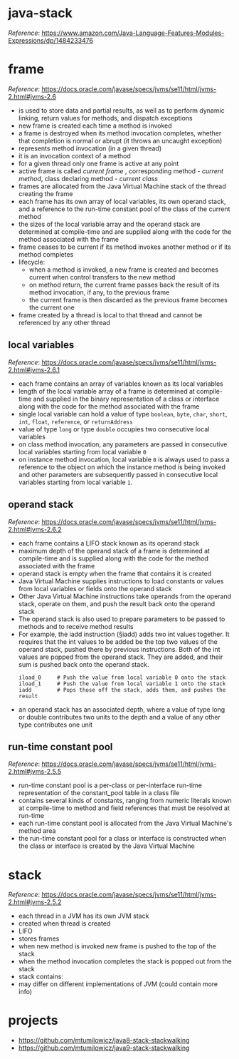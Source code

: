 # java-stack

_Reference_: https://www.amazon.com/Java-Language-Features-Modules-Expressions/dp/1484233476

# frame
_Reference_: https://docs.oracle.com/javase/specs/jvms/se11/html/jvms-2.html#jvms-2.6

* is used to store data and partial results, as well as to perform dynamic linking, 
return values for methods, and dispatch exceptions
* new frame is created each time a method is invoked
* a frame is destroyed when its method invocation completes, whether that completion is normal or abrupt 
(it throws an uncaught exception)
* represents method invocation (in a given thread)
* it is an invocation context of a method
* for a given thread only one frame is active at any point
* active frame is called _current frame_ , corresponding method - _current method_, class declaring method - 
_current class_ 
* frames are allocated from the Java Virtual Machine stack of the thread creating the frame
* each frame has its own array of local variables, its own operand stack, and a reference 
to the run-time constant pool of the class of the current method
* the sizes of the local variable array and the operand stack are determined at compile-time and are 
supplied along with the code for the method associated with the frame
* frame ceases to be current if its method invokes another method or if its method completes
* lifecycle: 
    * when a method is invoked, a new frame is created and becomes current when control transfers to the new method
    * on method return, the current frame passes back the result of its method invocation, if any, to the previous frame
    * the current frame is then discarded as the previous frame becomes the current one
* frame created by a thread is local to that thread and cannot be referenced by any other thread
    
## local variables
_Reference_: https://docs.oracle.com/javase/specs/jvms/se11/html/jvms-2.html#jvms-2.6.1

* each frame contains an array of variables known as its local variables
* length of the local variable array of a frame is determined at compile-time and supplied in the binary 
representation of a class or interface along with the code for the method associated with the frame
* single local variable can hold a value of type `boolean`, `byte`, `char`, `short`, `int`, `float`, 
`reference`, or `returnAddress`
* value of type `long` or type `double` occupies two consecutive local variables
* on class method invocation, any parameters are passed in consecutive local variables starting from local variable `0`
* on instance method invocation, local variable `0` is always used to pass a reference to the object on which the 
instance method is being invoked and other parameters are subsequently passed  in consecutive local variables 
starting from local variable `1`.

## operand stack
_Reference_: https://docs.oracle.com/javase/specs/jvms/se11/html/jvms-2.html#jvms-2.6.2

* each frame contains a LIFO stack known as its operand stack
* maximum depth of the operand stack of a frame is determined at compile-time and is supplied along 
with the code for the method associated with the frame
* operand stack is empty when the frame that contains it is created
* Java Virtual Machine supplies instructions to load constants or values from local variables or 
fields onto the operand stack
* Other Java Virtual Machine instructions take operands from the operand stack, operate on them, and push the 
result back onto the operand stack
* The operand stack is also used to prepare parameters to be passed to methods and to receive method results
* For example, the iadd instruction (§iadd) adds two int values together. It requires that the int values to be 
added be the top two values of the operand stack, pushed there by previous instructions. Both of the int values 
are popped from the operand stack. They are added, and their sum is pushed back onto the operand stack.
    ```
    iload_0     # Push the value from local variable 0 onto the stack
    iload_1     # Push the value from local variable 1 onto the stack
    iadd        # Pops those off the stack, adds them, and pushes the result
    ```
* an operand stack has an associated depth, where a value of type long or double contributes two units to the depth 
and a value of any other type contributes one unit

## run-time constant pool
_Reference_: https://docs.oracle.com/javase/specs/jvms/se11/html/jvms-2.html#jvms-2.5.5

* run-time constant pool is a per-class or per-interface run-time representation of the constant_pool 
table in a class file
* contains several kinds of constants, ranging from numeric literals known at compile-time to method and 
field references that must be resolved at run-time
* each run-time constant pool is allocated from the Java Virtual Machine's method area
* the run-time constant pool for a class or interface is constructed when the class or interface is created
by the Java Virtual Machine

# stack
_Reference_: https://docs.oracle.com/javase/specs/jvms/se11/html/jvms-2.html#jvms-2.5.2

* each thread in a JVM has its own JVM stack
* created when thread is created
* LIFO
* stores frames
* when new method is invoked new frame is pushed to the top of the stack
* when the method invocation completes the stack is popped out from the stack
* stack contains: 
* may differ on different implementations of JVM (could contain more info)

# projects
* https://github.com/mtumilowicz/java8-stack-stackwalking
* https://github.com/mtumilowicz/java9-stack-stackwalking